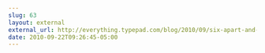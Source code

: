 ```yaml
---
slug: 63
layout: external
external_url: http://everything.typepad.com/blog/2010/09/six-apart-and-videoegg-create-say-media-a-modern-media-company.html
date: 2010-09-22T09:26:45-05:00
---
```

